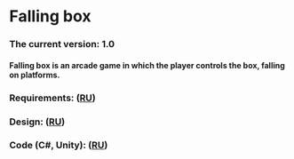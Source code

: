 # Falling box
### The current version: 1.0
####  Falling box is an arcade game in which the player controls the box, falling on platforms.
### Requirements: ([RU](https://github.com/OdareNNbI/Falling-box/blob/master/docs/SRS.md))
### Design: ([RU](https://github.com/OdareNNbI/Falling-box/blob/master/Docs/UMLDocs/UNLDiagrams.md))
### Code (C#, Unity): ([RU](https://github.com/OdareNNbI/Falling-box/tree/master/Project/FallingBox/Assets/Scripts))
